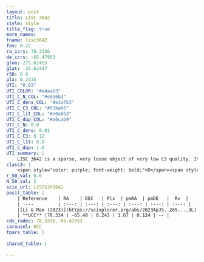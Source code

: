 ```yaml
---
layout: post
title: LISC 3642
style: style
title_flag: true
more_names: 
fname: lisc3642
fov: 0.22
ra_icrs: 78.3336
de_icrs: -65.47953
glon: 275.61453
glat: -34.62447
r50: 6.6
plx: 0.2435
UTI: "0.03"
UTI_COLOR: "#e4aab3"
UTI_C_N_COL: "#e0a6b3"
UTI_C_dens_COL: "#e1a7b3"
UTI_C_C3_COL: "#f3bab5"
UTI_C_lit_COL: "#e0a6b3"
UTI_C_dup_COL: "#a6cab9"
UTI_C_N: 0.0
UTI_C_dens: 0.01
UTI_C_C3: 0.12
UTI_C_lit: 0.0
UTI_C_dup: 1.0
UTI_summary: |
    LISC 3642 is a sparse, very loose object of very low C3 quality. It was recently reported in the literature.<br><br><span style="color: #99180f; font-weight: bold;">Warning: </span>contains less than 25 stars with <i>P>0.5</i> estimated.
class3: |
    <span style="color: purple; font-weight: bold;">D</span><span style="color: red; font-weight: bold;">C</span>
r_50_val: 6.6
N_50_val: 2
scix_url: LISC%203642
posit_table: |
    | Reference    | RA    | DEC   | Plx  | pmRA  | pmDE   |  Rv  |
    | :---         | :---: | :---: | :---: | :---: | :---: | :---: |
    |[Li & Mao (2023)](https://scixplorer.org/abs/2023ApJS..265....3L) | 78.378 | -65.489 | 0.256 | 1.691 | 0.136 | -- |
    | **UCC** |78.334 | -65.48 | 0.243 | 1.67 | 0.124 | -- | 
cds_radec: 78.3336,-65.47953
carousel: UCC
fpars_table: |
    
shared_table: |
    
---
```

